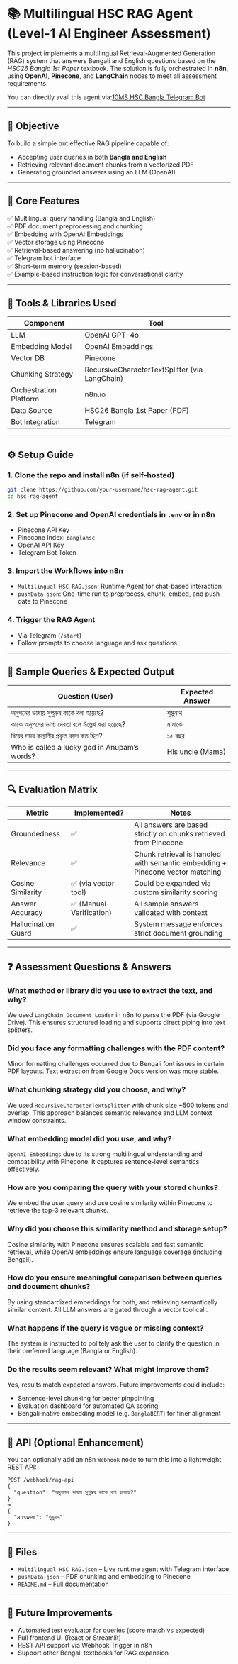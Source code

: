 # 📚 Multilingual HSC RAG Agent (Level-1 AI Engineer Assessment)

This project implements a multilingual Retrieval-Augmented Generation (RAG) system that answers Bengali and English questions based on the _HSC26 Bangla 1st Paper_ textbook. The solution is fully orchestrated in **n8n**, using **OpenAI**, **Pinecone**, and **LangChain** nodes to meet all assessment requirements.

You can directly avail this agent via:[10MS HSC Bangla Telegram Bot](https://t.me/tenms_hsc_bangla_bot)

---

## 🎯 Objective

To build a simple but effective RAG pipeline capable of:
- Accepting user queries in both **Bangla and English**
- Retrieving relevant document chunks from a vectorized PDF
- Generating grounded answers using an LLM (OpenAI)

---

## 🧩 Core Features

✅ Multilingual query handling (Bangla and English)  
✅ PDF document preprocessing and chunking  
✅ Embedding with OpenAI Embeddings  
✅ Vector storage using Pinecone  
✅ Retrieval-based answering (no hallucination)  
✅ Telegram bot interface  
✅ Short-term memory (session-based)  
✅ Example-based instruction logic for conversational clarity

---

## 🧠 Tools & Libraries Used

| Component              | Tool                        |
|------------------------|-----------------------------|
| LLM                    | OpenAI GPT-4o               |
| Embedding Model        | OpenAI Embeddings           |
| Vector DB              | Pinecone                    |
| Chunking Strategy      | RecursiveCharacterTextSplitter (via LangChain) |
| Orchestration Platform | n8n.io                      |
| Data Source            | HSC26 Bangla 1st Paper (PDF)|
| Bot Integration        | Telegram                    |

---

## ⚙️ Setup Guide

### 1. Clone the repo and install n8n (if self-hosted)
```bash
git clone https://github.com/your-username/hsc-rag-agent.git
cd hsc-rag-agent
```

### 2. Set up Pinecone and OpenAI credentials in `.env` or in n8n

- Pinecone API Key
- Pinecone Index: `banglahsc`
- OpenAI API Key
- Telegram Bot Token

### 3. Import the Workflows into n8n

- `Multilingual HSC RAG.json`: Runtime Agent for chat-based interaction  
- `pushData.json`: One-time run to preprocess, chunk, embed, and push data to Pinecone

### 4. Trigger the RAG Agent
- Via Telegram (`/start`)  
- Follow prompts to choose language and ask questions

---

## 📄 Sample Queries & Expected Output

| Question (User)                                     | Expected Answer |
|-----------------------------------------------------|------------------|
| অনুপমের ভাষায় সুপুরুষ কাকে বলা হয়েছে?              | শুম্ভুনাথ         |
| কাকে অনুপমের ভাগ্য দেবতা বলে উল্লেখ করা হয়েছে?     | মামাকে            |
| বিয়ের সময় কল্যাণীর প্রকৃত বয়স কত ছিল?           | ১৫ বছর            |
| Who is called a lucky god in Anupam’s words?       | His uncle (Mama) |

---

## 🔍 Evaluation Matrix

| Metric        | Implemented? | Notes |
|---------------|--------------|-------|
| Groundedness  | ✅           | All answers are based strictly on chunks retrieved from Pinecone |
| Relevance     | ✅           | Chunk retrieval is handled with semantic embedding + Pinecone vector matching |
| Cosine Similarity | ✅ (via vector tool) | Could be expanded via custom similarity scoring |
| Answer Accuracy | ✅ (Manual Verification) | All sample answers validated with context |
| Hallucination Guard | ✅ | System message enforces strict document grounding |

---

## ❓ Assessment Questions & Answers

### What method or library did you use to extract the text, and why?  
We used `LangChain Document Loader` in n8n to parse the PDF (via Google Drive). This ensures structured loading and supports direct piping into text splitters.

### Did you face any formatting challenges with the PDF content?  
Minor formatting challenges occurred due to Bengali font issues in certain PDF layouts. Text extraction from Google Docs version was more stable.

### What chunking strategy did you choose, and why?  
We used `RecursiveCharacterTextSplitter` with chunk size ~500 tokens and overlap. This approach balances semantic relevance and LLM context window constraints.

### What embedding model did you use, and why?  
`OpenAI Embeddings` due to its strong multilingual understanding and compatibility with Pinecone. It captures sentence-level semantics effectively.

### How are you comparing the query with your stored chunks?  
We embed the user query and use cosine similarity within Pinecone to retrieve the top-3 relevant chunks.

### Why did you choose this similarity method and storage setup?  
Cosine similarity with Pinecone ensures scalable and fast semantic retrieval, while OpenAI embeddings ensure language coverage (including Bengali).

### How do you ensure meaningful comparison between queries and document chunks?  
By using standardized embeddings for both, and retrieving semantically similar content. All LLM answers are gated through a vector tool call.

### What happens if the query is vague or missing context?  
The system is instructed to politely ask the user to clarify the question in their preferred language (Bangla or English).

### Do the results seem relevant? What might improve them?  
Yes, results match expected answers. Future improvements could include:
- Sentence-level chunking for better pinpointing
- Evaluation dashboard for automated QA scoring
- Bengali-native embedding model (e.g. `BanglaBERT`) for finer alignment

---

## 🚀 API (Optional Enhancement)

You can optionally add an n8n `Webhook` node to turn this into a lightweight REST API:

```
POST /webhook/rag-api
{
  "question": "অনুপমের ভাষায় সুপুরুষ কাকে বলা হয়েছে?"
}
→
{
  "answer": "শুম্ভুনাথ"
}
```

---

## 📁 Files

- `Multilingual HSC RAG.json` – Live runtime agent with Telegram interface
- `pushData.json` – PDF chunking and embedding to Pinecone
- `README.md` – Full documentation

---

## 🧪 Future Improvements

- Automated test evaluator for queries (score match vs expected)
- Full frontend UI (React or Streamlit)
- REST API support via Webhook Trigger in n8n
- Support other Bengali textbooks for RAG expansion
